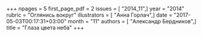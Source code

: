+++
npages = 5
first_page_pdf = 2
issues = [ "2014_11",]
year = "2014"
rubric = "Оглянись вокруг"
illustrators = [ "Анна Горлач",]
date = "2017-05-03T00:17:31+03:00"
month = "11"
authors = [ "Александр Бердников",]
title = "Глаза цвета неба"
+++
